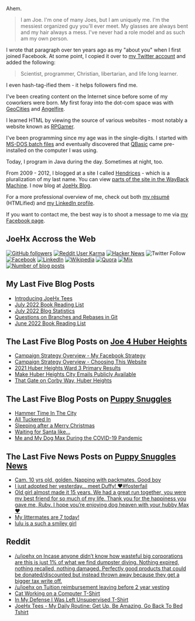 Ahem.

> I am Joe. I'm one of many Joes, but I am uniquely me. I'm the messiest organized guy you'll ever meet. My glasses are always bent and my hair always a mess. I've never had a role model and as such am my own person.

I wrote that paragraph over ten years ago as my "about you" when I first joined Facebook. At some point, I copied it over to [my Twitter account](https://twitter.com/JoeHxBlog) and added the following:

> Scientist, programmer, Christian, libertarian, and life long learner.

I even hash-tag-ified them - it helps followers find me.

I've been creating content on the Internet since before some of my coworkers were born. My first foray into the dot-com space was with [GeoCities](https://en.wikipedia.org/wiki/Yahoo!_GeoCities) and [Angelfire](https://en.wikipedia.org/wiki/Angelfire).

I learned HTML by viewing the source of various websites - most notably a website known as [RPGamer](https://rpgamer.com/).

I've been programming since my age was in the single-digits. I started with [MS-DOS batch files](https://en.wikipedia.org/wiki/Batch_file) and eventually discovered that [QBasic](https://en.wikipedia.org/wiki/QBasic) came pre-installed on the computer I was using.

Today, I program in Java during the day. Sometimes at night, too.

From 2009 - 2012, I blogged at a site I called [Hendrices](https://www.facebook.com/Hendricescom/) - which is a pluralization of my last name. You can view [parts of the site in the WayBack Machine](https://web.archive.org/web/20090731115109/http://www.hendrices.com/). I now blog at [JoeHx Blog](https://www.joehxblog.com/).

For a more professional overview of me, check out both [my r&eacute;sum&eacute;](https://www.joehxblog.com/resume/) (HTMLified) and [my LinkedIn profile](https://www.linkedin.com/in/joehx/).

If you want to contact me, the best way is to shoot a message to me via [my Facebook page](https://www.facebook.com/JoeHxBlog/).

## JoeHx Accross the Web

[![GitHub followers](https://img.shields.io/github/followers/hendrixjoseph?label=GitHub&style=for-the-badge&logo=github)](https://github.com/hendrixjoseph)
[![Reddit User Karma](https://img.shields.io/reddit/user-karma/combined/joehx?label=Reddit&style=for-the-badge&logo=reddit)](https://www.reddit.com/user/joehx/)
[![Hacker News](https://img.shields.io/badge/dynamic/json?label=hacker+news&query=%24.karma&url=https%3A%2F%2Fhacker-news.firebaseio.com%2Fv0%2Fuser%2Fjoehx2.json&color=ff6600&style=for-the-badge&logo=y-combinator)](https://news.ycombinator.com/user?id=joehx2)
![Twitter Follow](https://img.shields.io/twitter/follow/JoeHxBlog?label=Twitter&style=for-the-badge&logo=twitter&color=1da1f2)
[![Facebook](https://img.shields.io/static/v1?label=FACEBOOK&message=137%20LIKES&color=3b5998&style=for-the-badge&logo=facebook)](https://www.facebook.com/JoeHxBlog)
[![LinkedIn](https://img.shields.io/static/v1?label=linkedin&message=193%20connections&color=2867b2&style=for-the-badge&logo=linkedin)](https://www.linkedin.com/in/joehx)
[![Wikipedia](https://img.shields.io/badge/dynamic/xml?label=wikipedia&query=%2F%2F%2A%5B%40id%3D%22general-stats%22%5D%2Fdiv%2Fdiv%2Fdiv%5B1%5D%2Ftable%2Ftbody%2Ftr%5B11%5D%2Ftd%5B2%5D%2Fstrong&suffix=%20edits&url=https%3A%2F%2Fxtools.wmflabs.org%2Fec%2Fen.wikipedia.org%2FHendrixjoseph&style=for-the-badge&logo=wikipedia&color=9f9f9f)](https://en.wikipedia.org/wiki/User:Hendrixjoseph)
[![Quora](https://img.shields.io/static/v1?label=quora&message=110%20followers&color=b92b27&style=for-the-badge&logo=quora&logoColor=b92b27)](https://www.quora.com/profile/Joseph-Hendrix)
[![Mix](https://img.shields.io/static/v1?label=mix&message=14k%20followers&color=ff8126&style=for-the-badge&logo=mix&logoColor=ff8126)](https://mix.com/joehx)
[![Number of blog posts](https://img.shields.io/endpoint?style=for-the-badge&url=https%3A%2F%2Fwww.joehxblog.com%2Fdata%2Fnumposts.json)](https://www.joehxblog.com/)

## My Last Five Blog Posts

<!-- JOEHXBLOG:START -->
- [Introducing JoeHx Tees](https://www.joehxblog.com/introducing-joehx-tees/)
- [July 2022 Book Reading List](https://www.joehxblog.com/july-2022-book-reading-list/)
- [July 2022 Blog Statistics](https://www.joehxblog.com/july-2022-blog-statistics/)
- [Questions on Branches and Rebases in Git](https://www.joehxblog.com/questions-on-branches-and-rebases-in-git/)
- [June 2022 Book Reading List](https://www.joehxblog.com/june-2022-book-reading-list/)
<!-- JOEHXBLOG:END -->

## The Last Five Blog Posts on [Joe 4 Huber Heights](https://www.joe4huberheights.com/)

<!-- JOE4HUBERHEIGHTS:START -->
- [Campaign Strategy Overview - My Facebook Strategy](https://www.joe4huberheights.com/my-facebook-strategy/)
- [Campaign Strategy Overview - Choosing This Website](https://www.joe4huberheights.com/choosing-this-website/)
- [2021 Huber Heights Ward 3 Primary Results](https://www.joe4huberheights.com/2021-huber-heights-primary-results/)
- [Make Huber Heights City Emails Publicly Available](https://www.joe4huberheights.com/make-huber-heights-city-emails-publicly-available/)
- [That Gate on Corby Way, Huber Heights](https://www.joe4huberheights.com/that-gate-on-corby-way/)
<!-- JOE4HUBERHEIGHTS:END -->

## The Last Five Blog Posts on [Puppy Snuggles](https://www.puppy-snuggles.com/)

<!-- PUPPY-SNUGGLES:START -->
- [Hammer Time In The City](https://www.puppy-snuggles.com/blog/hammer-time-in-the-city/)
- [All Tuckered In](https://www.puppy-snuggles.com/blog/all-tuckered-in/)
- [Sleeping after a Merry Christmas](https://www.puppy-snuggles.com/blog/sleeping-after-a-merry-christmas/)
- [Waiting for Santa like...](https://www.puppy-snuggles.com/blog/waiting-for-santa-like/)
- [Me and My Dog Max During the COVID-19 Pandemic](https://www.puppy-snuggles.com/blog/me-and-my-dog-max-during-the-covid-19-pandemic/)
<!-- PUPPY-SNUGGLES:END -->

## The Last Five News Posts on [Puppy Snuggles News](https://news.puppy-snuggles.com/)

<!-- PUPPY-SNUGGLES-NEWS:START -->
- [Cam. 10 yrs old, golden. Napping with packmates. Good boy](https://news.puppy-snuggles.com/13557605/cam-10-yrs-old-golden-napping-with-packmates-good-boy)
- [I just adopted her yesterday… meet Duffy! ❤️#fosterfail](https://news.puppy-snuggles.com/16601094/i-just-adopted-her-yesterday-meet-duffy-fosterfail)
- [Old girl almost made it 15 years. We had a great run together, you were my best friend for so much of my life. Thank you for the happiness you gave me, Ruby. I hope you’re enjoying dog heaven with your hubby Max ♥️](https://news.puppy-snuggles.com/19581942/old-girl-almost-made-it-15-years-we-had-a-great-run-together-you-were-my-best-friend-for-so-much-of-my-life-thank-you-for-the-happiness-you-gave-me-ruby-i-hope-youre-enjoying-dog-heaven-with-your-hubby-max)
- [My littermates are 7 today!](https://news.puppy-snuggles.com/13321436/my-littermates-are-7-today)
- [lulu is a such a smiley girl](https://news.puppy-snuggles.com/19695964/lulu-is-a-such-a-smiley-girl)
<!-- PUPPY-SNUGGLES-NEWS:END -->

## Reddit

<!-- REDDIT:START -->
- [/u/joehx on Incase anyone didn’t know how wasteful big corporations are this is just 1% of what we find dumpster diving. Nothing expired, nothing recalled, nothing damaged. Perfectly good products that could be donated/discounted but instead thrown away because they get a bigger tax write off.](https://www.reddit.com/r/ZeroWaste/comments/wje1ga/incase_anyone_didnt_know_how_wasteful_big/iji7x10/)
- [/u/joehx on Tuition reimbursement leaving before 2 year vesting](https://www.reddit.com/r/NorthropGrumman/comments/welhw9/tuition_reimbursement_leaving_before_2_year/iiouug8/)
- [Cat Working on a Computer T-Shirt](https://www.reddit.com/r/u_joehx/comments/w3vo2b/cat_working_on_a_computer_tshirt/)
- [In My Defense I Was Left Unsupervised T-Shirt](https://www.reddit.com/r/u_joehx/comments/w248nr/in_my_defense_i_was_left_unsupervised_tshirt/)
- [JoeHx Tees - My Daily Routine: Get Up, Be Amazing, Go Back To Bed Tshirt](https://www.reddit.com/r/u_joehx/comments/vwzgnz/joehx_tees_my_daily_routine_get_up_be_amazing_go/)
<!-- REDDIT:END -->
